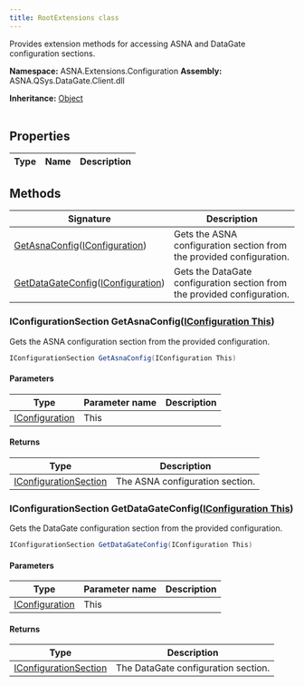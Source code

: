 ```yaml
---
title: RootExtensions class
---
```


Provides extension methods for accessing ASNA and DataGate configuration sections.

**Namespace:** ASNA.Extensions.Configuration
**Assembly:** ASNA.QSys.DataGate.Client.dll

**Inheritance:** [Object](https://docs.microsoft.com/en-us/dotnet/api/system.object)
<br>
<br>

## Properties

| Type | Name | Description
| --- | --- | --- 

## Methods

| Signature | Description |
| --- | --- |
| [GetAsnaConfig](#getasnaconfig-iconfiguration-)([IConfiguration](https://learn.microsoft.com/en-us/dotnet/api/microsoft.extensions.configuration.iconfiguration?view=net-8.0)) | Gets the ASNA configuration section from the provided configuration.
| [GetDataGateConfig](#getdatagateconfig-iconfiguration-)([IConfiguration](https://learn.microsoft.com/en-us/dotnet/api/microsoft.extensions.configuration.iconfiguration?view=net-8.0)) | Gets the DataGate configuration section from the provided configuration.

### IConfigurationSection GetAsnaConfig([IConfiguration This](https://learn.microsoft.com/en-us/dotnet/api/microsoft.extensions.configuration.iconfiguration?view=net-8.0))

Gets the ASNA configuration section from the provided configuration.

```cs
IConfigurationSection GetAsnaConfig(IConfiguration This)
```

#### Parameters

| Type | Parameter name | Description
| --- | --- | ---
| [IConfiguration](https://learn.microsoft.com/en-us/dotnet/api/microsoft.extensions.configuration.iconfiguration?view=net-8.0) | This | 

#### Returns

| Type | Description
| --- | ---
| [IConfigurationSection](https://learn.microsoft.com/en-us/dotnet/api/microsoft.extensions.configuration.iconfigurationsection?view=net-8.0) | The ASNA configuration section.

### IConfigurationSection GetDataGateConfig([IConfiguration This](https://learn.microsoft.com/en-us/dotnet/api/microsoft.extensions.configuration.iconfiguration?view=net-8.0))

Gets the DataGate configuration section from the provided configuration.

```cs
IConfigurationSection GetDataGateConfig(IConfiguration This)
```

#### Parameters

| Type | Parameter name | Description
| --- | --- | ---
| [IConfiguration](https://learn.microsoft.com/en-us/dotnet/api/microsoft.extensions.configuration.iconfiguration?view=net-8.0) | This | 

#### Returns

| Type | Description
| --- | ---
| [IConfigurationSection](https://learn.microsoft.com/en-us/dotnet/api/microsoft.extensions.configuration.iconfigurationsection?view=net-8.0) | The DataGate configuration section.
